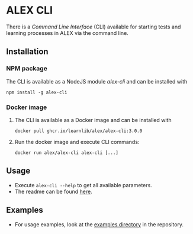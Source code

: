 # ALEX CLI

There is a *Command Line Interface* (CLI) available for starting tests and learning processes in ALEX via the command line.


## Installation

### NPM package

The CLI is available as a NodeJS module *alex-cli* and can be installed with 

`npm install -g alex-cli`

### Docker image

1. The CLI is available as a Docker image and can be installed with 
    
    `docker pull ghcr.io/learnlib/alex/alex-cli:3.0.0`

2. Run the docker image and execute CLI commands:

    `docker run alex/alex-cli alex-cli [...]`
  
  
## Usage

- Execute `alex-cli --help` to get all available parameters.
- The readme can be found [here][cli-readme].


## Examples

- For usage examples, look at the [examples directory][cli-examples] in the repository.


[cli-readme]: https://github.com/LearnLib/alex/tree/master/cli
[cli-examples]: https://github.com/LearnLib/alex/tree/master/cli/examples

